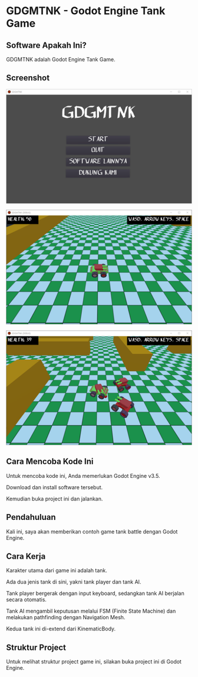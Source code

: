 # GDGMTNK - Godot Engine Tank Game

## Software Apakah Ini?

GDGMTNK adalah Godot Engine Tank Game.

## Screenshot

![ScreenShot](.readme-assets/GDGMTNK1.png?raw=true)

![ScreenShot](.readme-assets/GDGMTNK2.png?raw=true)

![ScreenShot](.readme-assets/GDGMTNK3.png?raw=true)

## Cara Mencoba Kode Ini

Untuk mencoba kode ini, Anda memerlukan Godot Engine v3.5.

Download dan install software tersebut.

Kemudian buka project ini dan jalankan.

## Pendahuluan

Kali ini, saya akan memberikan contoh game tank battle dengan Godot Engine.

## Cara Kerja

Karakter utama dari game ini adalah tank.

Ada dua jenis tank di sini, yakni tank player dan tank AI.

Tank player bergerak dengan input keyboard, sedangkan tank AI berjalan secara otomatis.

Tank AI mengambil keputusan melalui FSM (Finite State Machine) dan melakukan pathfinding dengan Navigation Mesh.

Kedua tank ini di-extend dari KinematicBody.

## Struktur Project

Untuk melihat struktur project game ini, silakan buka project ini di Godot Engine.
